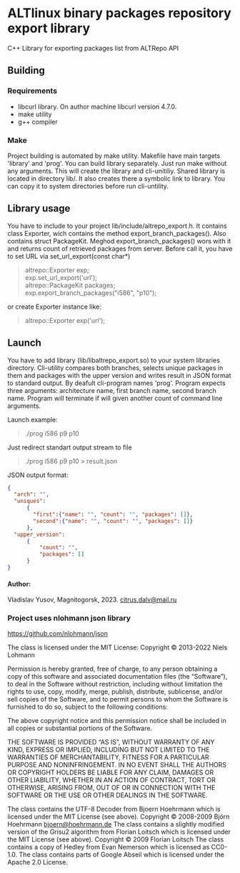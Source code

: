 # ALTlinux binary packages repository export library
C++ Library for exporting packages list from ALTRepo API

## Building
### Requirements
* libcurl library. On author machine libcurl version 4.7.0.
* make utility
* g++ compiler
### Make
  Project building is automated by make utility. Makefile have main targets 'library' and 'prog'. You can build library separately.
  Just run make without any arguments. This will create the library and cli-unitiliy. Shared library is located in directory lib/.
  It also creates there a symbolic link to library. You can copy it to system directories before run cli-untility.
  
## Library usage
You have to include to your project lib/include/altrepo_export.h. It contains class Exporter, wich contains the method export_branch_packages(). Also contains struct PackageKit. Meghod export_branch_packages() wors with it and returns count of retrieved packages from server.
Before call it, you have to set URL via set_url_export(const char*)
> altrepo::Exporter exp;\
> exp.set_url_export('url');\
> altrepo::PackageKit packages;\
> exp.export_branch_packages("i586", "p10");


or create Exporter instance like:
> altrepo::Exporter exp('url');

## Launch
You have to add library (lib/libaltrepo_export.so) to your system libraries directory.
Cli-utility compares both branches, selects unique packages in them and packages with the upper version and writes result in JSON format to standard output.
By deafult cli-program names 'prog'. Program expects three arguments: architecture name, first branch name, second branch name. Program will terminate if will given another count of command line arguments.

Launch example:
>  ./prog i586 p9 p10
  
Just redirect standart output stream to file
> ./prog i586 p9 p10 > result.json

JSON output format:
```json
{
  "arch": "",
  "uniques":
      {
        "first":{"name": "", "count": "", "packages": []},
        "second":{"name": "", "count": "", "packages": []}
      },
  "upper_version":
      {
          "count": "",
          "packages": []
      }
}
```
#### Author:
Vladislav Yusov, Magnitogorsk, 2023.
citrus.dalv@mail.ru


### Project uses nlohmann json library
https://github.com/nlohmann/json

The class is licensed under the MIT License:
Copyright © 2013-2022 Niels Lohmann

Permission is hereby granted, free of charge, to any person obtaining a copy of this software and associated documentation files (the “Software”), to deal in the Software without restriction, including without limitation the rights to use, copy, modify, merge, publish, distribute, sublicense, and/or sell copies of the Software, and to permit persons to whom the Software is furnished to do so, subject to the following conditions:

The above copyright notice and this permission notice shall be included in all copies or substantial portions of the Software.

THE SOFTWARE IS PROVIDED “AS IS”, WITHOUT WARRANTY OF ANY KIND, EXPRESS OR IMPLIED, INCLUDING BUT NOT LIMITED TO THE WARRANTIES OF MERCHANTABILITY, FITNESS FOR A PARTICULAR PURPOSE AND NONINFRINGEMENT. IN NO EVENT SHALL THE AUTHORS OR COPYRIGHT HOLDERS BE LIABLE FOR ANY CLAIM, DAMAGES OR OTHER LIABILITY, WHETHER IN AN ACTION OF CONTRACT, TORT OR OTHERWISE, ARISING FROM, OUT OF OR IN CONNECTION WITH THE SOFTWARE OR THE USE OR OTHER DEALINGS IN THE SOFTWARE.

The class contains the UTF-8 Decoder from Bjoern Hoehrmann which is licensed under the MIT License (see above). Copyright © 2008-2009 Björn Hoehrmann bjoern@hoehrmann.de
The class contains a slightly modified version of the Grisu2 algorithm from Florian Loitsch which is licensed under the MIT License (see above). Copyright © 2009 Florian Loitsch
The class contains a copy of Hedley from Evan Nemerson which is licensed as CC0-1.0.
The class contains parts of Google Abseil which is licensed under the Apache 2.0 License.
